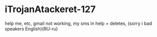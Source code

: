 # iTrojanAtackeret-127
help me, etc, gmail not working, my sms in help = deletes, (sorry i bad speakers English)(RU-ru)
